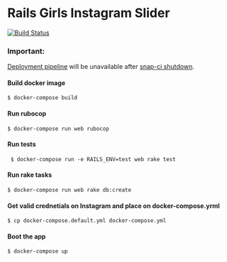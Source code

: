 # Rails Girls Instagram Slider

[![Build Status](https://snap-ci.com/jlucasps/rails-girls-instagram-slider/branch/master/build_image)](https://snap-ci.com/jlucasps/rails-girls-instagram-slider/branch/master)

### Important:
[Deployment pipeline](https://app.snap-ci.com/jlucasps/rails-girls-instagram-slider/branch/master) will be unavailable after [snap-ci shutdown](https://blog.snap-ci.com/blog/2017/02/06/2017-02-06-snap-announcement/).

#### Build docker image
````
$ docker-compose build
````

#### Run rubocop
````
$ docker-compose run web rubocop
````

#### Run tests
````
 $ docker-compose run -e RAILS_ENV=test web rake test
````

#### Run rake tasks
````
$ docker-compose run web rake db:create
````

#### Get valid crednetials on Instagram and place on docker-compose.yrml
````
$ cp docker-compose.default.yml docker-compose.yml
````

#### Boot the app
````
$ docker-compose up
````


